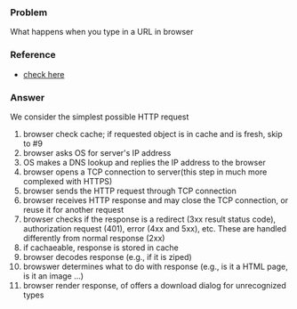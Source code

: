 ### Problem
What happens when you type in a URL in browser

### Reference
- [check here](http://stackoverflow.com/questions/2092527/what-happens-when-you-type-in-a-url-in-browser)

### Answer
We consider the simplest possible HTTP request
1. browser check cache; if requested object is in cache and is fresh, skip to #9
2. browser asks OS for server's IP address
3. OS makes a DNS lookup and replies the IP address to the browser
4. browser opens a TCP connection to server(this step in much more complexed with HTTPS)
5. browser sends the HTTP request through TCP connection
6. browser receives HTTP response and may close the TCP connection, or reuse it for another request
7. browser checks if the response is a redirect (3xx result status code), authorization request (401), error (4xx and 5xx), etc. These are handled differently from normal response (2xx)
8. if cachaeable, response is stored in cache
9. browser decodes response (e.g., if it is ziped)
10. browswer determines what to do with response (e.g., is it a HTML page, is it an image ...)
11. browser render response, of offers a download dialog for unrecognized types
